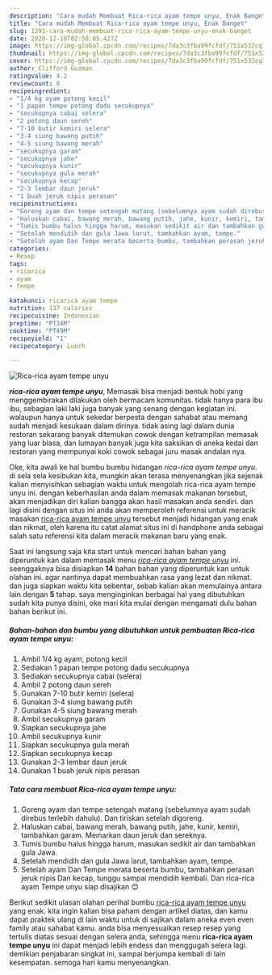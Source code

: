 ```yaml
---
description: "Cara mudah Membuat Rica-rica ayam tempe unyu, Enak Banget"
title: "Cara mudah Membuat Rica-rica ayam tempe unyu, Enak Banget"
slug: 1291-cara-mudah-membuat-rica-rica-ayam-tempe-unyu-enak-banget
date: 2020-12-18T02:58:05.427Z
image: https://img-global.cpcdn.com/recipes/7da3c3fba99fcfdf/751x532cq70/rica-rica-ayam-tempe-unyu-foto-resep-utama.jpg
thumbnail: https://img-global.cpcdn.com/recipes/7da3c3fba99fcfdf/751x532cq70/rica-rica-ayam-tempe-unyu-foto-resep-utama.jpg
cover: https://img-global.cpcdn.com/recipes/7da3c3fba99fcfdf/751x532cq70/rica-rica-ayam-tempe-unyu-foto-resep-utama.jpg
author: Clifford Guzman
ratingvalue: 4.2
reviewcount: 8
recipeingredient:
- "1/4 kg ayam potong kecil"
- "1 papan tempe potong dadu secukupnya"
- "secukupnya cabai selera"
- "2 potong daun sereh"
- "7-10 butir kemiri selera"
- "3-4 siung bawang putih"
- "4-5 siung bawang merah"
- "secukupnya garam"
- "secukupnya jahe"
- "secukupnya kunir"
- "secukupnya gula merah"
- "secukupnya kecap"
- "2-3 lembar daun jeruk"
- "1 buah jeruk nipis perasan"
recipeinstructions:
- "Goreng ayam dan tempe setengah matang (sebelumnya ayam sudah direbus terlebih dahulu). Dan tiriskan setelah digoreng."
- "Haluskan cabai, bawang merah, bawang putih, jahe, kunir, kemiri, tambahkan garam. Memarkan daun jeruk dan sereknya."
- "Tumis bumbu halus hingga harum, masukan sedikit air dan tambahkan gula Jawa."
- "Setelah mendidih dan gula Jawa larut, tambahkan ayam, tempe."
- "Setelah ayam Dan Tempe merata beserta bumbu, tambahkan perasan jeruk nipis Dan kecap, tunggu sampai mendidih kembali. Dan rica-rica ayam Tempe unyu siap disajikan 😊"
categories:
- Resep
tags:
- ricarica
- ayam
- tempe

katakunci: ricarica ayam tempe 
nutrition: 137 calories
recipecuisine: Indonesian
preptime: "PT34M"
cooktime: "PT49M"
recipeyield: "1"
recipecategory: Lunch

---
```



![Rica-rica ayam tempe unyu](https://img-global.cpcdn.com/recipes/7da3c3fba99fcfdf/751x532cq70/rica-rica-ayam-tempe-unyu-foto-resep-utama.jpg)

<b><i>rica-rica ayam tempe unyu</i></b>, Memasak bisa menjadi bentuk hobi yang menggembirakan dilakukan oleh bermacam komunitas. tidak hanya para ibu ibu, sebagian laki laki juga banyak yang senang dengan kegiatan ini. walaupun hanya untuk sekedar berpesta dengan sahabat atau memang sudah menjadi kesukaan dalam dirinya. tidak asing lagi dalam dunia restoran sekarang banyak ditemukan cowok dengan ketrampilan memasak yang luar biasa, dan lumayan banyak juga kita saksikan di aneka kedai dan restoran yang mempunyai koki cowok sebagai juru masak andalan nya.



Oke, kita awali ke hal bumbu bumbu hidangan <i>rica-rica ayam tempe unyu</i>. di sela sela kesibukan kita, mungkin akan terasa menyenangkan jika sejenak kalian menyisihkan sebagian waktu untuk mengolah rica-rica ayam tempe unyu ini. dengan keberhasilan anda dalam memasak makanan tersebut, akan menjadikan diri kalian bangga akan hasil masakan anda sendiri. dan lagi disini dengan situs ini anda akan memperoleh referensi untuk meracik masakan <u>rica-rica ayam tempe unyu</u> tersebut menjadi hidangan yang enak dan nikmat, oleh karena itu catat alamat situs ini di handphone anda sebagai salah satu referensi kita dalam meracik makanan baru yang enak.


Saat ini langsung saja kita start untuk mencari bahan bahan yang diperuntuk kan dalam memasak menu <u><i>rica-rica ayam tempe unyu</i></u> ini. seenggaknya bisa disiapkan <b>14</b> bahan bahan yang diperuntuk kan untuk olahan ini. agar nantinya dapat membuahkan rasa yang lezat dan nikmat. dan juga siapkan waktu kita sebentar, sebab kalian akan memulainya antara lain dengan <b>5</b> tahap. saya menginginkan berbagai hal yang dibutuhkan sudah kita punya disini, oke mari kita mulai dengan mengamati dulu bahan bahan berikut ini.

<!--inarticleads1-->

##### Bahan-bahan dan bumbu yang dibutuhkan untuk pembuatan Rica-rica ayam tempe unyu:

1. Ambil 1/4 kg ayam, potong kecil
1. Sediakan 1 papan tempe potong dadu secukupnya
1. Sediakan secukupnya cabai (selera)
1. Ambil 2 potong daun sereh
1. Gunakan 7-10 butir kemiri (selera)
1. Gunakan 3-4 siung bawang putih
1. Gunakan 4-5 siung bawang merah
1. Ambil secukupnya garam
1. Siapkan secukupnya jahe
1. Ambil secukupnya kunir
1. Siapkan secukupnya gula merah
1. Siapkan secukupnya kecap
1. Gunakan 2-3 lembar daun jeruk
1. Gunakan 1 buah jeruk nipis perasan




<!--inarticleads2-->

##### Tata cara membuat Rica-rica ayam tempe unyu:

1. Goreng ayam dan tempe setengah matang (sebelumnya ayam sudah direbus terlebih dahulu). Dan tiriskan setelah digoreng.
1. Haluskan cabai, bawang merah, bawang putih, jahe, kunir, kemiri, tambahkan garam. Memarkan daun jeruk dan sereknya.
1. Tumis bumbu halus hingga harum, masukan sedikit air dan tambahkan gula Jawa.
1. Setelah mendidih dan gula Jawa larut, tambahkan ayam, tempe.
1. Setelah ayam Dan Tempe merata beserta bumbu, tambahkan perasan jeruk nipis Dan kecap, tunggu sampai mendidih kembali. Dan rica-rica ayam Tempe unyu siap disajikan 😊




Berikut sedikit ulasan olahan perihal bumbu <u>rica-rica ayam tempe unyu</u> yang enak. kita ingin kalian bisa paham dengan artikel diatas, dan kamu dapat praktek ulang di lain waktu untuk di sajikan dalam aneka even even family atau sahabat kamu. anda bisa menyesuaikan resep resep yang tertulis diatas sesuai dengan selera anda, sehingga menu <b>rica-rica ayam tempe unyu</b> ini dapat menjadi lebih endess dan menggugah selera lagi. demikian penjabaran singkat ini, sampai berjumpa kembali di lain kesempatan. semoga hari kamu menyenangkan.
